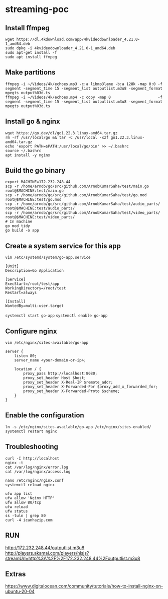 # streaming-poc


## Install ffmpeg
```
wget https://dl.4kdownload.com/app/4kvideodownloader_4.21.0-1_amd64.deb
sudo dpkg -i 4kvideodownloader_4.21.0-1_amd64.deb
sudo apt-get install -f
sudo apt install ffmpeg
```

## Make partitions
```
ffmpeg -i ~/Videos/4k/echoes.mp3 -c:a libmp3lame -b:a 128k -map 0:0 -f segment -segment_time 15 -segment_list outputlist.m3u8 -segment_format mpegts output%03d.ts
ffmpeg -i ~/Videos/4k/echoes.mp4 -c copy -map 0                     -f segment -segment_time 15 -segment_list outputlist.m3u8 -segment_format mpegts output%03d.ts
```

## Install go & nginx
```
wget https://go.dev/dl/go1.22.3.linux-amd64.tar.gz
rm -rf /usr/local/go && tar -C /usr/local -xzf go1.22.3.linux-amd64.tar.gz
echo 'export PATH=$PATH:/usr/local/go/bin' >> ~/.bashrc
source ~/.bashrc
apt install -y nginx
```

## Build the go binary
```
export MACHINE=172.232.248.44
scp -r /home/arnob/go/src/github.com/ArnobKumarSaha/test/main.go root@$MACHINE:test/main.go
scp -r /home/arnob/go/src/github.com/ArnobKumarSaha/test/go.mod root@$MACHINE:test/go.mod
scp -r /home/arnob/go/src/github.com/ArnobKumarSaha/test/audio_parts/ root@$MACHINE:test/audio_parts/
scp -r /home/arnob/go/src/github.com/ArnobKumarSaha/test/video_parts/ root@$MACHINE:test/video_parts/
# In machine
go mod tidy
go build -o app
```

## Create a system service for this app

`vim /etc/systemd/system/go-app.service`
```
[Unit]
Description=Go Application

[Service]
ExecStart=/root/test/app
WorkingDirectory=/root/test
Restart=always

[Install]
WantedBy=multi-user.target
```

`systemctl start go-app`
`systemctl enable go-app`

## Configure nginx
`vim /etc/nginx/sites-available/go-app`
```
server {
    listen 80;
    server_name <your-domain-or-ip>;

    location / {
        proxy_pass http://localhost:8080;
        proxy_set_header Host $host;
        proxy_set_header X-Real-IP $remote_addr;
        proxy_set_header X-Forwarded-For $proxy_add_x_forwarded_for;
        proxy_set_header X-Forwarded-Proto $scheme;
    }
}
```

## Enable the configuration
```
ln -s /etc/nginx/sites-available/go-app /etc/nginx/sites-enabled/
systemctl restart nginx
```

## Troubleshooting
```
curl -I http://localhost
nginx -t
cat /var/log/nginx/error.log
cat /var/log/nginx/access.log

nano /etc/nginx/nginx.conf
systemctl reload nginx

ufw app list
ufw allow 'Nginx HTTP'
ufw allow 80/tcp
ufw reload
ufw status
ss -tuln | grep 80
curl -4 icanhazip.com
```


## RUN
http://172.232.248.44/outputlist.m3u8
http://players.akamai.com/players/hlsjs?streamUrl=http%3A%2F%2F172.232.248.44%2Foutputlist.m3u8


## Extras
https://www.digitalocean.com/community/tutorials/how-to-install-nginx-on-ubuntu-20-04
